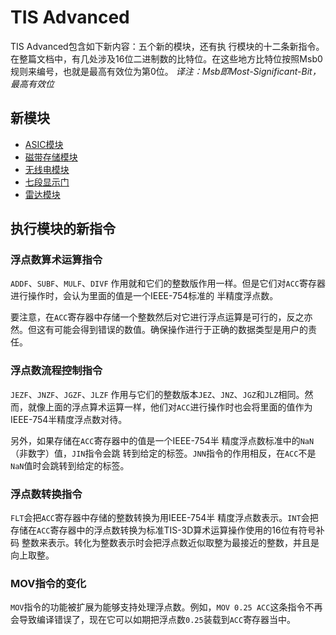# TIS Advanced

TIS Advanced包含如下新内容：五个新的模块，还有执 行模块的十二条新指令。
在整篇文档中，有几处涉及16位二进制数的比特位。在这些地方比特位按照Msb0规则来编号，也就是最高有效位为第0位。
*译注：Msb即Most-Significant-Bit，最高有效位*

## 新模块

- [ASIC模块](modules/asic_module.md)
- [磁带存储模块](modules/tape_storage.md)
- [无线电模块](modules/radio_module.md)
- [七段显示门](modules/seven_segment_display.md)
- [雷达模块](modules/radar_module.md)

## 执行模块的新指令

### 浮点数算术运算指令

`ADDF`、`SUBF`、`MULF`、`DIVF`
作用就和它们的整数版作用一样。但是它们对`ACC`寄存器进行操作时，会认为里面的值是一个IEEE-754标准的 半精度浮点数。

要注意，在`ACC`寄存器中存储一个整数然后对它进行浮点运算是可行的，反之亦然。但这有可能会得到错误的数值。确保操作进行于正确的数据类型是用户的责任。

### 浮点数流程控制指令

`JEZF`、`JNZF`、`JGZF`、`JLZF`
作用与它们的整数版本`JEZ`、`JNZ`、`JGZ`和`JLZ`相同。然 而，就像上面的浮点算术运算一样，他们对`ACC`进行操作时也会将里面的值作为IEEE-754半精度浮点数对待。

另外，如果存储在`ACC`寄存器中的值是一个IEEE-754半 精度浮点数标准中的`NaN`（非数字）值，`JIN`指令会跳 转到给定的标签。`JNN`指令的作用相反，在`ACC`不是`NaN`值时会跳转到给定的标签。

### 浮点数转换指令

`FLT`会把`ACC`寄存器中存储的整数转换为用IEEE-754半 精度浮点数表示。`INT`会把存储在`ACC`寄存器中的浮点数转换为标准TIS-3D算术运算操作使用的16位有符号补码 整数来表示。转化为整数表示时会把浮点数近似取整为最接近的整数，并且是向上取整。

### MOV指令的变化

`MOV`指令的功能被扩展为能够支持处理浮点数。例如，`MOV 0.25 ACC`这条指令不再会导致编译错误了，现在它可以如期把浮点数`0.25`装载到`ACC`寄存器当中。
